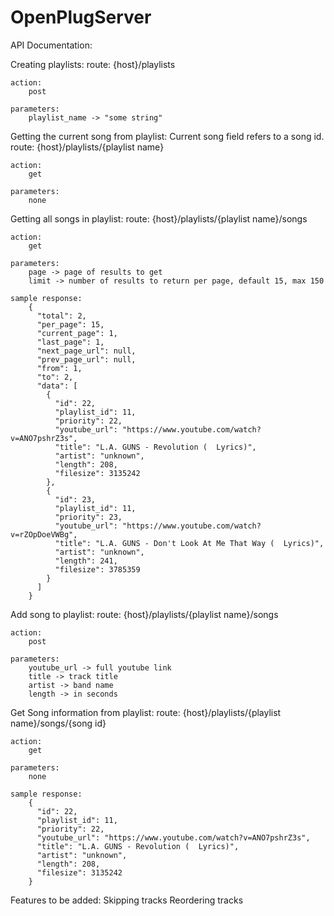 # OpenPlugServer

API Documentation:


Creating playlists:
	route:
		{host}/playlists

	action:
		post

	parameters:
		playlist_name -> "some string"


Getting the current song from playlist:
Current song field refers to a song id.
	route:
		{host}/playlists/{playlist name}

	action:
		get

	parameters:
		none

Getting all songs in playlist:
	route:
		{host}/playlists/{playlist name}/songs

	action:
		get

	parameters:
		page -> page of results to get
		limit -> number of results to return per page, default 15, max 150

	sample response:
		{
		  "total": 2,
		  "per_page": 15,
		  "current_page": 1,
		  "last_page": 1,
		  "next_page_url": null,
		  "prev_page_url": null,
		  "from": 1,
		  "to": 2,
		  "data": [
		    {
		      "id": 22,
		      "playlist_id": 11,
		      "priority": 22,
		      "youtube_url": "https://www.youtube.com/watch?v=ANO7pshrZ3s",
		      "title": "L.A. GUNS - Revolution (  Lyrics)",
		      "artist": "unknown",
		      "length": 208,
		      "filesize": 3135242
		    },
		    {
		      "id": 23,
		      "playlist_id": 11,
		      "priority": 23,
		      "youtube_url": "https://www.youtube.com/watch?v=rZOpDoeVWBg",
		      "title": "L.A. GUNS - Don't Look At Me That Way (  Lyrics)",
		      "artist": "unknown",
		      "length": 241,
		      "filesize": 3785359
		    }
		  ]
		}

Add song to playlist:
	route:
		{host}/playlists/{playlist name}/songs

	action:
		post

	parameters:
		youtube_url -> full youtube link
		title -> track title
		artist -> band name
		length -> in seconds

Get Song information from playlist:
	route:
		{host}/playlists/{playlist name}/songs/{song id}

	action:
		get

	parameters:
		none

	sample response:
		{
		  "id": 22,
		  "playlist_id": 11,
		  "priority": 22,
		  "youtube_url": "https://www.youtube.com/watch?v=ANO7pshrZ3s",
		  "title": "L.A. GUNS - Revolution (  Lyrics)",
		  "artist": "unknown",
		  "length": 208,
		  "filesize": 3135242
		}

Features to be added:
	Skipping tracks
	Reordering tracks
